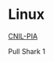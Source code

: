 # Linux

[CNIL-PIA](https://www.cnil.fr/fr/outil-pia-telechargez-et-installez-le-logiciel-de-la-cnil)

Pull Shark 1
